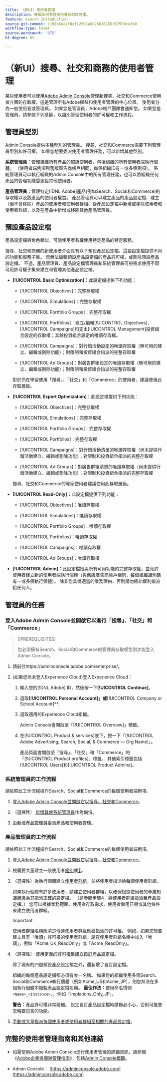 ```yaml
---
title: （新UI）使用者管理
description: 瞭解如何管理使用者存取許可權。
feature: Search Introduction
source-git-commit: c198b5ea2f8ef125b1a5d25616158d57950ce3b0
workflow-type: tm+mt
source-wordcount: '975'
ht-degree: 0%

---
```


# （新UI）搜尋、社交和商務的使用者管理

某些使用者可以使用[Adobe Admin Console](https://helpx.adobe.com/tw/enterprise/using/admin-console.html)管理新搜尋、社交和Commerce使用者介面的存取權，這是管理所有Adobe權益和使用者管理的中心位置。 使用者分為一般使用者或管理員。 如果您是管理員，Adobe帳戶團隊會通知您。 如果您是管理員，請參閱下列章節，以識別管理使用者的許可權和工作流程。

## 管理員型別

Admin Console提供多種型別的管理員。 搜尋、社交和Commerce需要下列管理員型別和許可權。 如果您想要委派使用者管理任務，可以新增其他型別。

**系統管理員：**&#x200B;管理組織所有產品的超級使用者，包括組織的所有使用者端執行個體。 （使用者端例項與舊版廣告商帳戶相同，每個組織ID有一或多個例項）。 系統管理員可以執行組織的Admin Console中的所有管理任務，也可以將組織任何產品的管理功能委派給其他使用者。

**產品管理員：**&#x200B;管理特定[!DNL Adobe]產品(例如Search、Social和Commerce)的存取權以及該產品的使用者權益。 產品管理員可以建立產品的產品設定檔、建立（但不會移除）產品的使用者和使用者群組、從產品設定檔中新增或移除使用者和使用者群組，以及在產品中新增或移除其他產品管理員。

<!--
**Product profile admin:** Manages assigned product profiles for individual products. A product profile admin can add (but not remove) users and user groups to the organization; add or remove users and user groups from product profiles; and assign or revoke permissions from product profiles. [I don't think this is applicable: and manage the product roles for product profiles.]

**User group admin:** Manages assigned user groups and their access rights. A user group admin can add or remove users from groups and add or remove user group admins from groups.
-->

## 預設產品設定檔

產品設定檔與角色類似，可讓使用者有權使用特定產品的特定服務。

搜尋、社交和商務的新使用者介面具有以下預設產品設定檔，這些設定檔提供不同的功能和服務子集。 您無法編輯預設產品設定檔的產品許可權，或刪除預設產品設定檔。 不過，產品管理員、產品設定檔管理員和系統管理員可視需求使用不同可用許可權子集來建立和管理其他產品設定檔。

* **[!UICONTROL Basic Optimization]：**&#x200B;此設定檔提供下列功能：

   * [!UICONTROL Objectives]：完整存取權

   * [!UICONTROL Simulations]：完整存取權

   * [!UICONTROL Portfolio Groups]：完整存取權

   * [!UICONTROL Portfolios]：建立/編輯[!UICONTROL Objectives]、[!UICONTROL Campaigns]和支出[!UICONTROL Management]投資組合設定的存取權；其餘投資組合設定的唯讀存取權。

   * [!UICONTROL Campaigns]：對行銷活動設定的唯讀存取權（無可用的建立、編輯或刪除功能）；對限制和投資組合指派的完整存取權

   * [!UICONTROL Ad Groups]：對廣告群組設定的唯讀存取權（無可用的建立、編輯或刪除功能）；對限制和投資組合指派的完整存取權

  對於仍在學習使用「搜尋」、「社交」和「Commerce」的使用者，建議使用此存取層級。

* **[!UICONTROL Expert Optimization]：**&#x200B;此設定檔提供下列功能：

   * [!UICONTROL Objectives]：完整存取權

   * [!UICONTROL Simulations]：完整存取權

   * [!UICONTROL Portfolio Groups]：完整存取權

   * [!UICONTROL Portfolios]：完整存取權

   * [!UICONTROL Campaigns]：對行銷活動清單的唯讀存取權（尚未提供行銷活動建立、編輯或刪除功能）；對限制和投資組合指派的完整存取權

   * [!UICONTROL Ad Groups]：對廣告群組清單的唯讀存取權（尚未提供行銷活動建立、編輯或刪除功能）；對限制和投資組合指派的完整存取權

  搜尋、社交和Commerce的專家使用者建議使用此存取層級。

* **[!UICONTROL Read-Only]：**&#x200B;此設定檔提供下列功能：

   * [!UICONTROL Objectives]：唯讀存取權

   * [!UICONTROL Simulations]：唯讀存取權

   * [!UICONTROL Portfolio Groups]：唯讀存取權

   * [!UICONTROL Portfolios]：唯讀存取權

   * [!UICONTROL Campaigns]：唯讀存取權

   * [!UICONTROL Ad Groups]：唯讀存取權

* **[!UICONTROL Admin]：**&#x200B;此設定檔授與所有可用功能的完整存取權，並允許使用者建立新的使用者端執行個體（與舊版廣告商帳戶相同，每個組織識別碼有一或多個執行個體）。 除非您具備適當的業務理由，否則請勿將此權利指派給任何人。

## 管理員的任務

### 登入Adobe Admin Console並開啟它以進行「搜尋」、「社交」和「Commerce」

>[!PREREQUISITES]
>
>您必須擁有Search、Social和Commerce的管理員存取權型別才能登入Admin Console。

1. 請前往https://adminconsole.adobe.com/enterprise/。

1. (如果您尚未登入Experience Cloud)登入Experience Cloud：

   1. 輸入您的[!DNL Adobe] ID，然後按一下&#x200B;**[!UICONTROL Continue]**。

   1. 選取&#x200B;**[!UICONTROL Personal Account]」或&#x200B;**&#x200B;[!UICONTROL Company or School Account]**.<!-- Will it necessarily be "Company or School Account?" -->

   1. 選取適用的Experience Cloud組織。

      Admin Console會開啟至「[!UICONTROL Overview]」標籤。

   1. 在[!UICONTROL Product & services]底下，按一下「[!UICONTROL Adobe Advertising, Search, Social, & Commerce — Org Name]」。

      產品頁面會開啟至「搜尋」、「社交」和「Commerce」的「[!UICONTROL Product profiles]」標籤。 其他索引標籤包括[!UICONTROL Users]和[!UICONTROL Product Admins]。

### 系統管理員的工作流程

請依照此工作流程操作Search、Social和Commerce的每個使用者端例項。

1. [登入Adobe Admin Console並開啟它以搜尋、社交和Commerce](#open-admin-console)。

1. （選擇性） [新增其他系統管理員](https://helpx.adobe.com/enterprise/using/admin-roles.html#enterprise)作為備份。

1. 由[新增產品管理員](https://helpx.adobe.com/enterprise/using/admin-roles.html#enterprise)委派產品和使用者管理。

### 產品管理員的工作流程

請依照此工作流程操作Search、Social和Commerce的每個使用者端例項。

1. [登入Adobe Admin Console並開啟它以搜尋、社交和Commerce](#open-admin-console)。

1. 視需要大量建立一般使用者[個別](https://helpx.adobe.com/enterprise/using/manage-users-individually.html)或[&#128279;](https://helpx.adobe.com/enterprise/using/bulk-upload-users.html)。

1. （選擇性）為執行個體建立[使用者群組](https://helpx.adobe.com/enterprise/using/user-groups.html)，並將使用者指派給每個使用者群組。

   如果執行個體有許多使用者，請建立使用者群組，以確保根據使用者的專業知識層級為其指派正確的設定檔。 （請參閱步驟4，將使用者群組指派至產品設定檔。） 您可以根據業務範圍、使用者存取需求、使用者僱用日期或其他條件來建立使用者群組。

   >[!IMPORTANT]
   >
   >使用者群組名稱應清楚傳達使用者群組應獲指派的許可權。 例如，如果您想要建立具有「唯讀」許可權的使用者群組，請在使用者群組名稱中加入「唯讀」，例如「Acme_Uk_ReadOnly」或「Acme_ReadOnly」。

1. （選擇性） [使用定義的許可權集建立自訂產品設定檔](https://helpx.adobe.com/enterprise/using/manage-product-profiles.html)。

   除了現有的四個預設產品設定檔之外，還新增了自訂設定檔。

   組織的每個產品設定檔都必須有唯一名稱。 如果您的組織使用多個Search、Social和Commerce執行個體（例如Acme_US和Acme_JP），則您無法在多個執行個體中複製產品設定檔名稱。 **最佳作法：**&#x200B;使用命名慣例`<Name>_<Instance>,`，例如「Implations_Only_JP」。

   **警告：**&#x200B;產品許可權非常精細。 設定自訂產品設定檔時請務必小心，否則可能會忽略要包含的功能。

1. [手動或大量指派每個使用者或使用者群組至相關的產品設定檔](https://helpx.adobe.com/enterprise/using/manage-product-profiles.html)。

## 完整的使用者管理指南和其他連結

* 如需使用Adobe Admin Console進行使用者管理的詳細資訊，請參閱《[Adobe企業與團隊管理指南](https://helpx.adobe.com/enterprise/admin-guide.html)》，包括[Admin Console概觀](https://helpx.adobe.com/tw/enterprise/using/admin-console.html)。

* Admin Console： [https://adminconsole.adobe.com](https://adminconsole.adobe.com)
